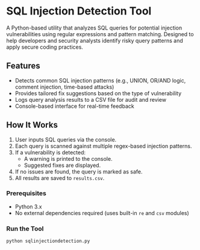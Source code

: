 # SQL Injection Detection Tool

A Python-based utility that analyzes SQL queries for potential injection vulnerabilities using regular expressions and pattern matching. Designed to help developers and security analysts identify risky query patterns and apply secure coding practices.

## Features

- Detects common SQL injection patterns (e.g., UNION, OR/AND logic, comment injection, time-based attacks)
- Provides tailored fix suggestions based on the type of vulnerability
- Logs query analysis results to a CSV file for audit and review
- Console-based interface for real-time feedback

## How It Works

1. User inputs SQL queries via the console.
2. Each query is scanned against multiple regex-based injection patterns.
3. If a vulnerability is detected:
   - A warning is printed to the console.
   - Suggested fixes are displayed.
4. If no issues are found, the query is marked as safe.
5. All results are saved to `results.csv`.

### Prerequisites

- Python 3.x
- No external dependencies required (uses built-in `re` and `csv` modules)

### Run the Tool

```bash
python sqlinjectiondetection.py
